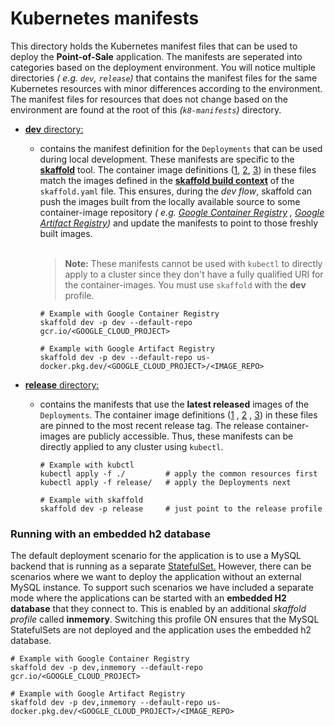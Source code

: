 # Kubernetes manifests

This directory holds the Kubernetes manifest files that can be used to deploy
the **Point-of-Sale** application. The manifests are seperated into categories
based on the deployment environment. You will notice multiple directories _(
e.g. `dev`, `release`)_ that contains the manifest files for the same Kubernetes
resources with minor differences according to the environment. The manifest
files for resources that does not change based on the environment are found at
the root of this _(`k8-manifests`)_ directory.

- [**dev** directory:](dev/)
    - contains the manifest definition for the `Deployments` that can be used
      during local development. These manifests are specific to the [**skaffold**](https://skaffold.dev/) tool. The container image definitions
      ([1](dev/api-server.yaml#L33), [2](dev/inventory.yaml#L33), [3](dev/payments.yaml#L33)) in these files match the images defined in the [**skaffold build context**](/skaffold.yaml#L55-L63)
      of the `skaffold.yaml` file. This ensures, during the _dev flow_, skaffold
      can push the images built from the locally available source to some
      container-image repository _(
      e.g. [Google Container Registry](https://cloud.google.com/container-registry)
      ,
      [Google Artifact Registry](https://cloud.google.com/artifact-registry))_
      and update the manifests to point to those freshly built images.  
      <br />
      > **Note:** These manifests cannot be used with `kubectl` to directly apply to
      > a cluster since they don't have a fully qualified URI for the
      > container-images. You must use `skaffold` with the **dev** profile.

      ```shell
      # Example with Google Container Registry
      skaffold dev -p dev --default-repo gcr.io/<GOOGLE_CLOUD_PROJECT>
    
      # Example with Google Artifact Registry
      skaffold dev -p dev --default-repo us-docker.pkg.dev/<GOOGLE_CLOUD_PROJECT>/<IMAGE_REPO> 
      ```

- [**release** directory:](release/)
    - contains the manifests that use the
      **latest released** images of the `Deployments`. The container image
      definitions ([1](release/api-server.yaml#L34)
      , [2](release/inventory.yaml#L34)
      , [3](release/payments.yaml#L34)) in these files are pinned to the most
      recent release tag. The release container-images are publicly accessible.
      Thus, these manifests can be directly applied to any cluster
      using `kubectl`.

      ```shell
      # Example with kubctl
      kubectl apply -f ./         # apply the common resources first
      kubectl apply -f release/   # apply the Deployments next
    
      # Example with skaffold
      skaffold dev -p release     # just point to the release profile
      ```

### Running with an embedded h2 database

The default deployment scenario for the application is to use a MySQL backend
that is running as a
separate [StatefulSet.](https://kubernetes.io/docs/concepts/workloads/controllers/statefulset/)
However, there can be scenarios where we want to deploy the application without
an external MySQL instance. To support such scenarios we have included a
separate mode where the applications can be started with an **embedded H2
database** that they connect to. This is enabled by an additional _skaffold
profile_ called **inmemory**. Switching this profile ON ensures that the MySQL
StatefulSets are not deployed and the application uses the embedded h2 database.

```shell
# Example with Google Container Registry
skaffold dev -p dev,inmemory --default-repo gcr.io/<GOOGLE_CLOUD_PROJECT>

# Example with Google Artifact Registry
skaffold dev -p dev,inmemory --default-repo us-docker.pkg.dev/<GOOGLE_CLOUD_PROJECT>/<IMAGE_REPO>
```